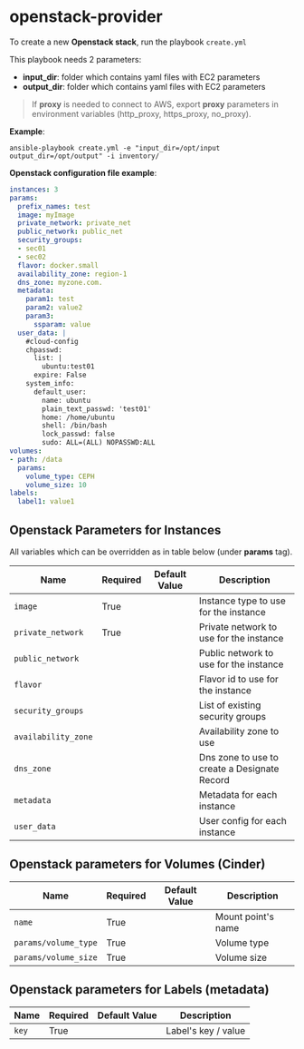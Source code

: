 # openstack-provider

To create a new __Openstack stack__, run the playbook `create.yml`
		
This playbook needs 2 parameters:

- **input_dir**: folder which contains yaml files with EC2 parameters
- **output_dir**: folder which contains yaml files with EC2 parameters


> If **proxy** is needed to connect to AWS, export **proxy** parameters in environment variables (http\_proxy, https\_proxy, no\_proxy).


__Example__:

```
ansible-playbook create.yml -e "input_dir=/opt/input output_dir=/opt/output" -i inventory/
```

__Openstack configuration file example__:

```yaml
instances: 3
params:
  prefix_names: test
  image: myImage
  private_network: private_net
  public_network: public_net
  security_groups: 
  - sec01
  - sec02
  flavor: docker.small
  availability_zone: region-1
  dns_zone: myzone.com.
  metadata:
    param1: test
    param2: value2
    param3:
      ssparam: value
  user_data: |
    #cloud-config    
    chpasswd:
      list: |
        ubuntu:test01
      expire: False
    system_info:
      default_user:
        name: ubuntu
        plain_text_passwd: 'test01'
        home: /home/ubuntu
        shell: /bin/bash
        lock_passwd: false
        sudo: ALL=(ALL) NOPASSWD:ALL
volumes:
- path: /data
  params:
    volume_type: CEPH
    volume_size: 10
labels:
  label1: value1
```

## Openstack Parameters for Instances

All variables which can be overridden as in table below (under **params** tag).

| Name           | Required | Default Value | Description                        |
| -------------- | -------- | ------------- | -----------------------------------|
| `image` |  True |   | Instance type to use for the instance |
| `private_network` |  True |  | Private network to use for the instance |
| `public_network` |   |  | Public network to use for the instance |
| `flavor` |   |  | Flavor id to use for the instance |
| `security_groups` |  |  | List of existing security groups |
| `availability_zone` |  |  | Availability zone to use |
| `dns_zone` |  |  | Dns zone to use to create a Designate Record|
| `metadata` |  |  | Metadata for each instance |
| `user_data` |  |  | User config for each instance |


## Openstack parameters for Volumes (Cinder)

| Name           | Required | Default Value | Description                        |
| -------------- | -------- | ------------- | -----------------------------------|
| `name` |  True |   | Mount point's name |
| `params/volume_type` |  True |  | Volume type |
| `params/volume_size` |  True |  | Volume size |


## Openstack parameters for Labels (metadata) 

| Name           | Required | Default Value | Description                        |
| -------------- | -------- | ------------- | -----------------------------------|
| `key` |  True |   | Label's key / value |
